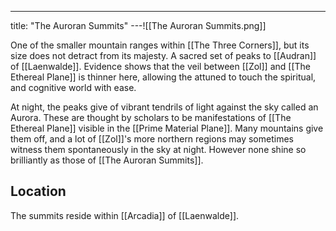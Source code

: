 ---
title: "The Auroran Summits"
---![[The Auroran Summits.png]]

One of the smaller mountain ranges within [[The Three Corners]], but its size does not detract from its majesty. A sacred set of peaks to [[Audran]] of [[Laenwalde]]. Evidence shows that the veil between [[Zol]] and [[The Ethereal Plane]] is thinner here, allowing the attuned to touch the spiritual, and cognitive world with ease. 

At night, the peaks give of vibrant tendrils of light against the sky called an Aurora. These are thought by scholars to be manifestations of [[The Ethereal Plane]] visible in the [[Prime Material Plane]]. Many mountains give them off, and a lot of [[Zol]]'s more northern regions may sometimes witness them spontaneously in the sky at night. However none shine so brilliantly as those of [[The Auroran Summits]].

## Location
The summits reside within [[Arcadia]] of [[Laenwalde]].